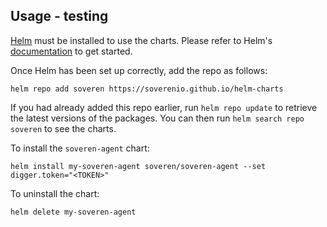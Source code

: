 ## Usage - testing

[Helm](https://helm.sh) must be installed to use the charts.  Please refer to
Helm's [documentation](https://helm.sh/docs) to get started.

Once Helm has been set up correctly, add the repo as follows:

    helm repo add soveren https://soverenio.github.io/helm-charts

If you had already added this repo earlier, run `helm repo update` to retrieve
the latest versions of the packages.  You can then run `helm search repo
soveren` to see the charts.

To install the `soveren-agent` chart:

    helm install my-soveren-agent soveren/soveren-agent --set digger.token="<TOKEN>"

To uninstall the chart:

    helm delete my-soveren-agent
